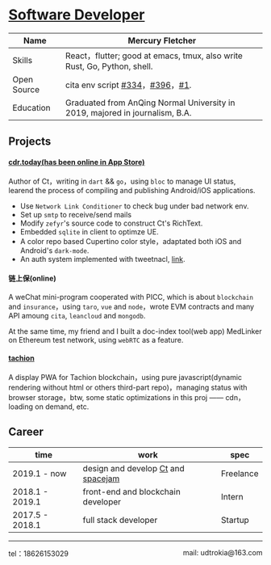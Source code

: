 # [Software Developer](https://github.com/clearloop)

| Name        | Mercury Fletcher                                                                                                                                                              |
|-------------|-------------------------------------------------------------------------------------------------------------------------------------------------------------------------------|
| Skills      | React，flutter; good at emacs, tmux, also write Rust, Go, Python, shell.                                                                                                      |
| Open Source | cita env script [#334](https://github.com/cryptape/cita/pull/334)，[#396](https://github.com/cryptape/cita/pull/396)，[#1](https://github.com/cryptape/homebrew-cita/pull/1). |
| Education   | Graduated from AnQing Normal University in 2019, majored in journalism, B.A.                                                                                                  |



## Projects

#### [cdr.today(has been online in App Store)](https://cdr-today.github.io/intro/)

Author of Ct，writing in `dart` && `go`，using  `bloc` to manage UI status, learend the process of compiling and publishing Android/iOS applications.

+ Use `Network Link Conditioner` to check bug under bad network env.
+ Set up `smtp` to receive/send mails
+ Modify `zefyr`'s source code to construct Ct's RichText.
+ Embedded `sqlite` in client to optimze UE.
+ A color repo based Cupertino color style，adaptated both iOS and Android's `dark-mode`.
+ An auth system implemented with tweetnacl, [link](https://github.com/lark-in-today/mediumx-prototype).

#### 链上保(online)

A weChat mini-program cooperated with PICC, which is about `blockchain` and `insurance`，using `taro`, `vue` and `node`，wrote EVM contracts and many API amoung `cita`, `leancloud` and `mongodb`.

At the same time, my friend and I built a doc-index tool(web app) MedLinker on Ethereum test network, using `webRTC` as a feature.

#### [tachion](https://quirky-perlman-c30b6a.netlify.com)

A display PWA for Tachion blockchain，using pure javascript(dynamic rendering without html or others third-part repo)，managing status with browser storage，btw, some static optimizations in this proj —— cdn，loading on demand, etc.



## Career

| time            | work                                                                                                          | spec             |
| --------------- | ------------------------------------------------------------                                                  | ---------------- |
| 2019.1 - now    | design and develop [Ct](https://cdr-today.github.io/intro/) and [spacejam](https://crates.io/crates/spacejam) | Freelance        |
| 2018.1 - 2019.1 | front-end and blockchain developer                                                                            | Intern           |
| 2017.5 - 2018.1 | full stack developer                                                                                          | Startup          |

---

<div style='display: flex; justify-content: space-between;'>
  <div>tel：18626153029 </div>
  <div>mail: udtrokia@163.com </div>
</div>
